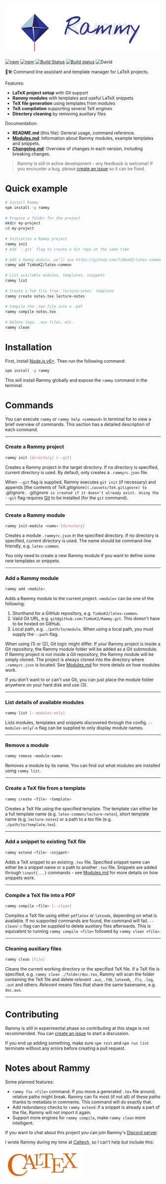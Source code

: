 # ![Rammy](./assets/rammy-banner.png)

[![npm](https://img.shields.io/npm/v/rammy.svg)](https://www.npmjs.com/package/rammy)
[![npm](https://img.shields.io/npm/dt/rammy.svg)](https://www.npmjs.com/package/rammy)
[![Build Status](https://travis-ci.org/TimboKZ/Rammy.svg?branch=master)](https://travis-ci.org/TimboKZ/Rammy)
[![Build status](https://ci.appveyor.com/api/projects/status/5x1l205m023tfe5n/branch/master?svg=true)](https://ci.appveyor.com/project/TimboKZ/rammy/branch/master)
![David](https://img.shields.io/david/TimboKZ/Rammy.svg)

📝🛠️ Command line assistant and template manager for LaTeX projects.

Features:
* **LaTeX project setup** with Git support
* **Rammy modules** with templates and useful LaTeX snippets
* **TeX file generation** using templates from modules
* **TeX compilation** supporting several TeX engines
* **Directory cleaning** by removing auxiliary files

Documentation:
* **README.md** (this file): General usage, command reference.
* **[Modules.md](./Modules.md)**: Information about Rammy modules, example templates and snippets.
* **[Changelog.md](./Changelog.md)**: Overview of changes in each version, including breaking changes.

> Rammy is still in active development - any feedback is welcome! If you encounter a bug, please [create an issue](https://github.com/TimboKZ/Rammy/issues) so it can be fixed.

# Quick example

```bash
# Install Rammy
npm install -g rammy

# Prepare a folder for the project
mkdir my-project
cd my-project

# Initialise a Rammy project
rammy init
# Add `--git` flag to create a Git repo at the same time

# Add a Rammy module, we'll use https://github.com/TimboKZ/latex-common
rammy add TimboKZ/latex-common

# List available modules, templates, snippets
rammy list

# Create a TeX file from `lecture-notes` template
rammy create notes.tex lecture-notes

# Compile the .tex file into a .pdf
rammy compile notes.tex

# Delete logs, .aux files, etc.
rammy clean
```

# Installation

First, install [Node.js v6+](https://nodejs.org/). Then run the following command:

```bash
npm install -g rammy
```

This will install Rammy globally and expose the `rammy` command in the terminal.

# Commands

You can execute `rammy` or `rammy help <command>` in terminal for to view a brief overview of commands. This section has
a detailed description of each command.


------------


### Create a Rammy project

```bash
rammy init [directory] [--git]
```

Creates a Rammy project in the target directory. If no directory is specified, current directory is used. By default,
only creates a `.rammyrc.json` file.

When `--git` flag is supplied, Rammy executes `git init` (if necessary) and appends [the contents of
TeX.gitignore`](./assets/TeX.gitignore) to `.gitignore`. `.gitignore` is created if it doesn't already exist. Using the
--git` flag requires [Git](https://git-scm.com/) to be installed (for the `git` command).


------------


### Create a Rammy module

```bash
rammy init-module <name> [directory]
```

Creates a module `.rammyrc.json` in the specified directory. If no directory is specified, current directory is used.
The name should be command-line friendly, e.g. `latex-common`.

You only need to create a new Rammy module if you want to define some new templates or snippets.


------------


### Add a Rammy module

```bash
rammy add <module>
```

Adds a Rammy module to the current project. `<module>` can be one of the following:

1. Shorthand for a GitHub repository, e.g. `TimboKZ/latex-common`.
2. Valid Git URL, e.g. `git@github.com:TimboKZ/Rammy.git`. This doesn't have to be hosted on GitHub.
3. Local path, e.g. `./path/to/module`. When using a local path, you must supply the `--path` flag.

When using (1) or (2), Git logic might differ. If your Rammy project is inside a Git repository, the Rammy module folder
will be added as a Git submodule. If Rammy project is not inside a Git repository, the Rammy module will be simply
cloned. The project is always cloned into the directory where `.rammyrc.json` is located. See [Modules.md](./Modules.md)
for more details on how modules work.

If you don't want to or can't use Git, you can just place the module folder anywhere on your hard disk and use (3).


------------


### List details of available modules

```bash
rammy list [--modules-only]
```

Lists modules, templates and snippets discovered through the config. `--modules-only`/`-m` flag can be supplied to only
display module names.


------------


### Remove a module

```bash
rammy remove <module-name>
```

Removes a module by its name. You can find out what modules are installed using `rammy list`.


------------


### Create a TeX file from a template

```bash
rammy create <file> <template>
```

Creates a TeX file using the specified template. The template can either be a full template name (e.g.
`latex-common/lecture-notes`), short template name (e.g. `lecture-notes`) or a path to a tex file (e.g. `
./path/to/template.tex`).


------------


### Add a snippet to existing TeX file

```bash
rammy extend <file> <snippet>
```

Adds a TeX snippet to an existing `.tex` file. Specified snippet name can either be a snippet name or a path to another
`.tex` file. Snippets are added through `\input{...}` commands - see [Modules.md](./Modules.md) for more details on how
snippets work.


------------


### Compile a TeX file into a PDF

```bash
rammy compile <file> [--clean]
```

Compiles a TeX file using either `pdflatex` or `latexmk`, depending on what is available. If no supported commands are
found, the command will fail. `--clean`/`-c` flag can be supplied to delete auxiliary files afterwards. This is
equivalent to running `rammy compile <file>` followed by `rammy clean <file>`.


------------


### Cleaning auxiliary files

```bash
rammy clean [file]
```

Cleans the current working directory or the specified TeX file. If a TeX file is specified, e.g.
`rammy clean ./folder/doc.tex`, Rammy will scan the folder containing the TeX file and delete *relevant* `.aux`,
`.fdb_latexmk`, `.fls`, `.log`, `.out` and others. *Relevant* means files that share the same basename, e.g. `doc.aux`.


------------


# Contributing

Rammy is still in experimental phase so contributing at this stage is not recommended. You can [create an issue](https://github.com/TimboKZ/Rammy/issues) to start a discussion.

If you end up adding something, make sure `npm test` and `npm run lint` terminate without any errors before creating a
pull request.


# Notes about Rammy

Some planned features:
* `rammy fix <file>` command: If you move a generated `.tex` file around, relative paths might break. Rammy can fix most (if not all) of these paths thanks to metadata in comments. This command will do exactly that.
* Add redundancy checks to `rammy extend`: if a snippet is already a part of the file, Rammy will not import it again.
* Support more engines for `rammy compile`, make `rammy clean` more intelligent.

If you want to chat about this project you can join Rammy's [Discord server](https://discord.gg/B7QVaDb).

I wrote Rammy during my time at [Caltech](http://www.caltech.edu/), so I can't help but include this:

![CalTeX](./assets/caltex.png)
